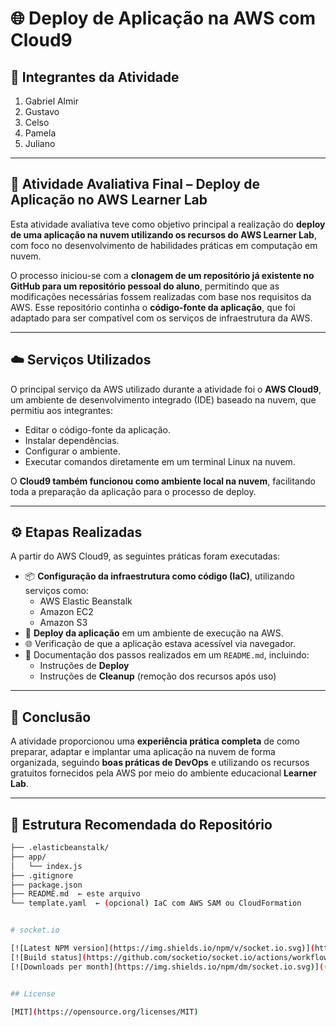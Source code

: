 
# 🌐 Deploy de Aplicação na AWS com Cloud9

## 👥 Integrantes da Atividade

1. Gabriel Almir  
2. Gustavo  
3. Celso  
4. Pamela  
5. Juliano  

---

## 📘 Atividade Avaliativa Final – Deploy de Aplicação no AWS Learner Lab

Esta atividade avaliativa teve como objetivo principal a realização do **deploy de uma aplicação na nuvem utilizando os recursos do AWS Learner Lab**, com foco no desenvolvimento de habilidades práticas em computação em nuvem.

O processo iniciou-se com a **clonagem de um repositório já existente no GitHub para um repositório pessoal do aluno**, permitindo que as modificações necessárias fossem realizadas com base nos requisitos da AWS. Esse repositório continha o **código-fonte da aplicação**, que foi adaptado para ser compatível com os serviços de infraestrutura da AWS.

---

## ☁️ Serviços Utilizados

O principal serviço da AWS utilizado durante a atividade foi o **AWS Cloud9**, um ambiente de desenvolvimento integrado (IDE) baseado na nuvem, que permitiu aos integrantes:

- Editar o código-fonte da aplicação.
- Instalar dependências.
- Configurar o ambiente.
- Executar comandos diretamente em um terminal Linux na nuvem.

O **Cloud9 também funcionou como ambiente local na nuvem**, facilitando toda a preparação da aplicação para o processo de deploy.

---

## ⚙️ Etapas Realizadas

A partir do AWS Cloud9, as seguintes práticas foram executadas:

- 📦 **Configuração da infraestrutura como código (IaC)**, utilizando serviços como:
  - AWS Elastic Beanstalk
  - Amazon EC2
  - Amazon S3
- 🚀 **Deploy da aplicação** em um ambiente de execução na AWS.
- 🌐 Verificação de que a aplicação estava acessível via navegador.
- 📝 Documentação dos passos realizados em um `README.md`, incluindo:
  - Instruções de **Deploy**
  - Instruções de **Cleanup** (remoção dos recursos após uso)

---

## 🎯 Conclusão

A atividade proporcionou uma **experiência prática completa** de como preparar, adaptar e implantar uma aplicação na nuvem de forma organizada, seguindo **boas práticas de DevOps** e utilizando os recursos gratuitos fornecidos pela AWS por meio do ambiente educacional **Learner Lab**.

---

## 📁 Estrutura Recomendada do Repositório

```bash
├── .elasticbeanstalk/
├── app/
│   └── index.js
├── .gitignore
├── package.json
├── README.md  ← este arquivo
└── template.yaml  ← (opcional) IaC com AWS SAM ou CloudFormation


# socket.io

[![Latest NPM version](https://img.shields.io/npm/v/socket.io.svg)](https://www.npmjs.com/package/socket.io)
[![Build status](https://github.com/socketio/socket.io/actions/workflows/ci.yml/badge.svg?branch=main)](https://github.com/socketio/socket.io/actions/workflows/ci.yml)
[![Downloads per month](https://img.shields.io/npm/dm/socket.io.svg)]((https://www.npmjs.com/package/socket.io))


## License

[MIT](https://opensource.org/licenses/MIT)
